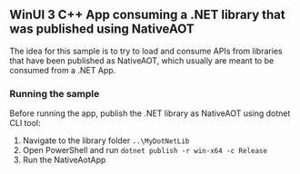 ## WinUI 3 C++ App consuming a .NET library that was published using NativeAOT

The idea for this sample is to try to load and consume APIs from libraries that have been published as NativeAOT, which usually are meant to be consumed from a .NET App.

### Running the sample

Before running the app, publish the .NET library as NativeAOT using dotnet CLI tool:

1. Navigate to the library folder `..\MyDotNetLib`
2. Open PowerShell and run `dotnet publish -r win-x64 -c Release`
3. Run the NativeAotApp